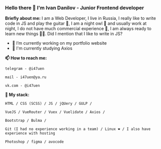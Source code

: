 ### Hello there 👋 I'm Ivan Danilov - Junior Frontend developer
**Briefly about me:** I am a Web Developer, I live in Russia, 
I really like to write code in JS and play the guitar 🎸, 
I am a night owl 🦉 and usually work at night, 
I do not have much commercial experience 💼, 
I am always ready to learn new things 🏃‍♂️. 
Did I mention that I like to write in JS?


- 🔭 I’m currently working on my portfolio website
- 🌱 I'm currently studying Axios

**📫 How to reach me:** 
```
telegram - @i47uen
```
```
mail - i47uen@ya.ru
```
```
vk.com - @i47uen
```

**👊 My stack:**
```
HTML / CSS (SCSS) / JS / jQUery / GULP /
```
```
VueJS / VueRouter / Vuex / Vuelidate / Axios / 
```
```
Bootstrap / Bulma /
```
```
Git (I had no experience working in a team) / Linux ❤️ / I also have experience with hosting
```
```
Photoshop / figma / avocode
```

